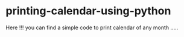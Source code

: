 # printing-calendar-using-python
Here !!! you can find a simple code to print calendar of any month .....
